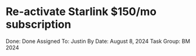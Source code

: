 # Re-activate Starlink $150/mo subscription

Done: Done
Assigned To: Justin
By Date: August 8, 2024
Task Group: BM 2024